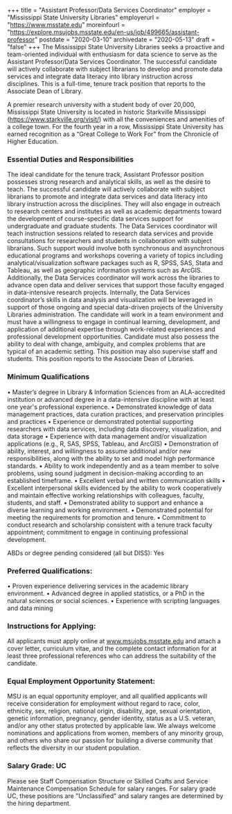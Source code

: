 +++
title = "Assistant Professor/Data Services Coordinator"
employer = "Mississippi State University Libraries"
employerurl = "https://www.msstate.edu"
moreinfourl = "https://explore.msujobs.msstate.edu/en-us/job/499665/assistant-professor"
postdate = "2020-03-10"
archivedate = "2020-05-13"
draft = "false"
+++
The Mississippi State University Libraries seeks a proactive and team-oriented individual with enthusiasm for data science to serve as the Assistant Professor/Data Services Coordinator. The successful candidate will actively collaborate with subject librarians to develop and promote data services and integrate data literacy into library instruction across disciplines. This is a full-time, tenure track position that reports to the Associate Dean of Library. 

A premier research university with a student body of over 20,000, Mississippi State University is located in historic Starkville Mississippi (https://www.starkville.org/visit/) with all the conveniences and amenities of a college town. For the fourth year in a row, Mississippi State University has earned recognition as a “Great College to Work For” from the Chronicle of Higher Education. 

### Essential Duties and Responsibilities

The ideal candidate for the tenure track, Assistant Professor position possesses strong research and analytical skills, as well as the desire to teach. The successful candidate will actively collaborate with subject librarians to promote and integrate data services and data literacy into library instruction across the disciplines. They will also engage in outreach to research centers and institutes as well as academic departments toward the development of course-specific data services support for undergraduate and graduate students. The Data Services coordinator will teach instruction sessions related to research data services and provide consultations for researchers and students in collaboration with subject librarians. Such support would involve both synchronous and asynchronous educational programs and workshops covering a variety of topics including analytical/visualization software packages such as R, SPSS, SAS, Stata and Tableau, as well as geographic information systems such as ArcGIS.
Additionally, the Data Services coordinator will work across the libraries to advance open data and deliver services that support those faculty engaged in data-intensive research projects. Internally, the Data Services coordinator’s skills in data analysis and visualization will be leveraged in support of those ongoing and special data-driven projects of the University Libraries administration. The candidate will work in a team environment and must have a willingness to engage in continual learning, development, and application of additional expertise through work-related experiences and professional development opportunities. Candidate must also possess the ability to deal with change, ambiguity, and complex problems that are typical of an academic setting. This position may also supervise staff and students. This position reports to the Associate Dean of Libraries.

### Minimum Qualifications

• Master’s degree in Library & Information Sciences from an ALA-accredited institution or advanced degree in a data-intensive discipline with at least one year's professional experience.
• Demonstrated knowledge of data management practices, data curation practices, and preservation principles and practices
• Experience or demonstrated potential supporting researchers with data services, including data discovery, visualization, and data storage
• Experience with data management and/or visualization applications (e.g., R, SAS, SPSS, Tableau, and ArcGIS)
• Demonstration of ability, interest, and willingness to assume additional and/or new responsibilities, along with the ability to set and model high performance standards.
• Ability to work independently and as a team member to solve problems, using sound judgment in decision-making according to an established timeframe.
• Excellent verbal and written communication skills
• Excellent interpersonal skills evidenced by the ability to work cooperatively and maintain effective working relationships with colleagues, faculty, students, and staff.
• Demonstrated ability to support and enhance a diverse learning and working environment.
• Demonstrated potential for meeting the requirements for promotion and tenure.
• Commitment to conduct research and scholarship consistent with a tenure track faculty appointment; commitment to engage in continuing professional development.

ABDs or degree pending considered (all but DISS): Yes

### Preferred Qualifications:

• Proven experience delivering services in the academic library environment.
• Advanced degree in applied statistics, or a PhD in the natural sciences or social sciences.
• Experience with scripting languages and data mining

### Instructions for Applying:

All applicants must apply online at www.msujobs.msstate.edu and attach a cover letter, curriculum vitae, and the complete contact information for at least three professional references who can address the suitability of the candidate.

### Equal Employment Opportunity Statement:

MSU is an equal opportunity employer, and all qualified applicants will receive consideration for employment without regard to race, color, ethnicity, sex, religion, national origin, disability, age, sexual orientation, genetic information, pregnancy, gender identity, status as a U.S. veteran, and/or any other status protected by applicable law. We always welcome nominations and applications from women, members of any minority group, and others who share our passion for building a diverse community that reflects the diversity in our student population.

### Salary Grade: UC

Please see Staff Compensation Structure or Skilled Crafts and Service Maintenance Compensation Schedule for salary ranges.  For salary grade UC, these positions are "Unclassified" and salary ranges are determined by the hiring department.
